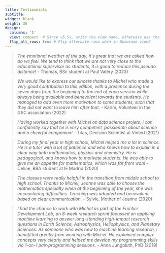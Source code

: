 ```yaml
---
title: Testimonials
subtitle:
widget: blank
weight: 30
design:
  columns: '1'
  view: compact  # Since v5.5+, write the view name, otherwise use the view ID above
  flip_alt_rows: true # Flip alternate rows when in Showcase view?
---
```


> _The emotional weather of the day, it's great that we are asked how do we feel. We tend to think that we are not very close to the educational supervisor as students, it is good to reduce this pseudo distance!_ - Thomas, BSc student at Paul Valéry (2023)

> _We would like to express our sincere thanks to Michel who made a very good contribution to this edition, with a presence during the seven days from the beginning to the end of each session while always being available and benevolent towards the students. He managed to add even more motivation to some students, such that they did not want to leave him after that._ - Karim, Volunteer in the GSC association (2022)

> _Having worked together with Michel on data science projets, I can confidently say that he is very competent, passionate about science and a cheerful companion!_ - Titas, Decision Scientist at Vinted (2021)

> _During my final year in high school, Michel helped me a lot in science. He is a tutor with a lot of patience and who knows how to explain in a clear way both mathematics, physics and chemistry. He is pedagogical, and knows how to motivate students. He was able to give me an appetite for mathematics, which was far from won!_ - Céline, BBA student at IE Madrid (2020)

> _The classes were really helpful in the transition from middle school to high school. Thanks to Michel, Jeanne was able to choose the mathematics specialty when at the beginning of the year, she was encountering difficulties. Teaching was adapted and benevolent, based on clear communication._ - Sylvie, Mother of Jeanne (2020)

> _I had the chance to work with Michel as part of the Frontier Development Lab, an 8-week research sprint focussed on applying machine learning to answer long-standing high-impact research questions in Earth Science, Astrophysics, Heliophysics, and Planetary Sciences. As someone who was new to machine learning research, I benefitted greatly from working with Michel. He explained complex concepts very clearly and helped me develop my programming skills via 1-on-1 pair-programming sessions._ - Anna Jungbluth, PhD (2019)

